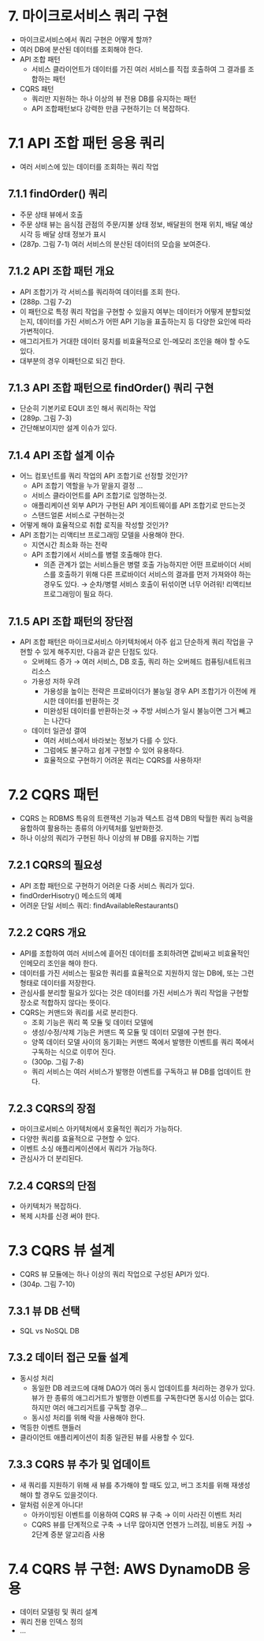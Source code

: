 # 7. 마이크로서비스 쿼리 구현

- 마이크로서비스에서 쿼리 구현은 어떻게 할까?
- 여러 DB에 분산된 데이터를 조회해야 한다.
- API 조합 패턴
  - 서비스 클라이언트가 데이터를 가진 여러 서비스를 직접 호출하여 그 결과를 조합하는 패턴
- CQRS 패턴
  - 쿼리만 지원하는 하나 이상의 뷰 전용 DB를 유지하는 패턴
  - API 조합패턴보다 강력한 만큼 구현하기는 더 복잡하다.

# 7.1 API 조합 패턴 응용 쿼리

- 여러 서비스에 있는 데이터를 조회하는 쿼리 작업

## 7.1.1 findOrder() 쿼리

- 주문 상태 뷰에서 호출
- 주문 상태 뷰는 음식점 관점의 주문/지불 상태 정보, 배달원의 현재 위치, 배달 예상 시각 등 배달 상태 정보가 표시
- (287p. 그림 7-1) 여러 서비스의 분산된 데이터의 모습을 보여준다.

## 7.1.2 API 조합 패턴 개요

- API 조합기가 각 서비스를 쿼리하여 데이터를 조회 한다.
- (288p. 그림 7-2)
- 이 패턴으로 특정 쿼리 작업을 구현할 수 있을지 여부는 데이터가 어떻게 분할되었는지, 데이터를 가진 서비스가 어떤 API 기능을 표출하는지 등 다양한 요인에 따라 가변적이다.
- 애그리거트가 거대한 데이터 뭉치를 비효율적으로 인-메모리 조인을 해야 할 수도 있다.
- 대부분의 경우 이패턴으로 되긴 한다.

## 7.1.3 API 조합 패턴으로 findOrder() 쿼리 구현

- 단순히 기본키로 EQUI 조인 해서 쿼리하는 작업
- (289p. 그림 7-3)
- 간단해보이지만 설계 이슈가 있다.

## 7.1.4 API 조합 설계 이슈

- 어느 컴포넌트를 쿼리 작업의 API 조합기로 선정할 것인가?
  - API 조합기 역할을 누가 맡을지 결정 ...
  - 서비스 클라이언트를 API 조합기로 임명하는것.
  - 애플리케이션 외부 API가 구현된 API 게이트웨이를 API 조합기로 만드는것
  - 스탠드얼론 서비스로 구현하는것
- 어떻게 해야 효율적으로 취합 로직을 작성할 것인가?
- API 조합기는 리액티브 프로그래밍 모델을 사용해야 한다.
  - 지연시간 최소화 하는 전략
  - API 조합기에서 서비스를 병렬 호출해야 한다.
    - 의존 관계가 없는 서비스들은 병렬 호출 가능하지만 어떤 프로바이더 서비스를 호출하기 위해 다른 프로바이더 서비스의 결과를 먼저 가져와야 하는 경우도 있다. → 순차/병렬 서비스 호출이 뒤섞이면 너무 어려워! 리액티브 프로그래밍이 필요 하다.

## 7.1.5 API 조합 패턴의 장단점

- API 조합 패턴은 마이크로서비스 아키텍처에서 아주 쉽고 단순하게 쿼리 작업을 구현할 수 있게 해주지만, 다음과 같은 단점도 있다.
  - 오버헤드 증가 → 여러 서비스, DB 호출, 쿼리 하는 오버헤드 컴퓨팅/네트워크 리소스
  - 가용성 저하 우려
    - 가용성을 높이는 전략은 프로바이더가 불능일 경우 API 조합기가 이전에 캐시한 데이터를 반환하는 것
    - 미완성된 데이터를 반환하는것 → 주방 서비스가 일시 불능이면 그거 빼고는 나간다
  - 데이터 일관성 결여
    - 여러 서비스에서 바라보는 정보가 다를 수 있다.
    - 그럼에도 불구하고 쉽게 구현할 수 있어 유용하다.
    - 효율적으로 구현하기 어려운 쿼리는 CQRS를 사용하자!

# 7.2 CQRS 패턴

- CQRS 는 RDBMS 특유의 트랜잭션 기능과 텍스트 검색 DB의 탁월한 쿼리 능력을 융합하여 활용하는 종류의 아키텍처를 일반화한것.
- 하나 이상의 쿼리가 구현된 하나 이상의 뷰 DB를 유지하는 기법

## 7.2.1 CQRS의 필요성

- API 조합 패턴으로 구현하기 어려운 다중 서비스 쿼리가 있다.
- findOrderHisotry() 메소드의 예제
- 어려운 단일 서비스 쿼리: findAvailableRestaurants()

## 7.2.2 CQRS 개요

- API를 조합하여 여러 서비스에 흩어진 데이터를 조회하려면 값비싸고 비효율적인 인메모리 조인을 해야 한다.
- 데이터를 가진 서비스는 필요한 쿼리를 효율적으로 지원하지 않는 DB에, 또는 그런 형태로 데이터를 저장한다.
- 관심사를 분리할 필요가 있다는 것은 데이터를 가진 서비스가 쿼리 작업을 구현할 장소로 적합하지 않다는 뜻이다.
- CQRS는 커맨드와 쿼리를 서로 분리한다.
  - 조회 기능은 쿼리 쪽 모듈 및 데이터 모델에
  - 생성/수정/삭제 기능은 커맨드 쪽 모듈 및 데이터 모델에 구현 한다.
  - 양쪽 데이터 모델 사이의 동기화는 커맨드 쪽에서 발행한 이벤트를 쿼리 쪽에서 구독하는 식으로 이루어 진다.
  - (300p. 그림 7-8)
  - 쿼리 서비스는 여러 서비스가 발행한 이벤트를 구독하고 뷰 DB를 업데이트 한다.

## 7.2.3 CQRS의 장점

- 마이크로서비스 아키텍처에서 호율적인 쿼리가 가능하다.
- 다양한 쿼리를 효율적으로 구현할 수 있다.
- 이벤트 소싱 애플리케이션에서 쿼리가 가능하다.
- 관심사가 더 분리된다.

## 7.2.4 CQRS의 단점

- 아키텍처가 복잡하다.
- 복제 시차를 신경 써야 한다.

# 7.3 CQRS 뷰 설계

- CQRS 뷰 모듈에는 하나 이상의 쿼리 작업으로 구성된 API가 있다.
- (304p. 그림 7-10)

## 7.3.1 뷰 DB 선택

- SQL vs NoSQL DB

## 7.3.2 데이터 접근 모듈 설계

- 동시성 처리
  - 동일한 DB 레코드에 대해 DAO가 여러 동시 업데이트를 처리하는 경우가 있다. 뷰가 한 종류의 애그리거트가 발행한 이벤트를 구독한다면 동시성 이슈는 없다. 하지만 여러 애그리거트를 구독할 경우...
  - 동시성 처리를 위해 락을 사용해야 한다.
- 멱등한 이벤트 핸들러
- 클라이언트 애플리케이션이 최종 일관된 뷰를 사용할 수 있다.

## 7.3.3 CQRS 뷰 추가 및 업데이트

- 새 쿼리를 지원하기 위해 새 뷰를 추가해야 할 때도 있고, 버그 조치를 위해 재생성해야 할 경우도 있을것이다.
- 말처럼 쉬운게 아니다!
  - 아카이빙된 이벤트를 이용하여 CQRS 뷰 구축 → 이미 사라진 이벤트 처리
  - CQRS 뷰를 단계적으로 구축 → 너무 많아지면 언젠가 느려짐, 비용도 커짐 → 2단계 증분 알고리즘 사용

# 7.4 CQRS 뷰 구현: AWS DynamoDB 응용

- 데이터 모델링 및 쿼리 설계
- 쿼리 전용 인덱스 정의
- ...
